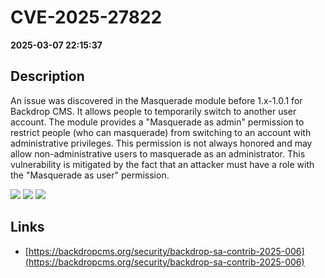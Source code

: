 # CVE-2025-27822

**2025-03-07 22:15:37**

## Description
An issue was discovered in the Masquerade module before 1.x-1.0.1 for Backdrop CMS. It allows people to temporarily switch to another user account. The module provides a "Masquerade as admin" permission to restrict people (who can masquerade) from switching to an account with administrative privileges. This permission is not always honored and may allow non-administrative users to masquerade as an administrator. This vulnerability is mitigated by the fact that an attacker must have a role with the "Masquerade as user" permission.

![](https://img.shields.io/static/v1?label=Score&message=7.5&color=red)
![](https://img.shields.io/static/v1?label=Severity&message=HIGH&color=red)
![](https://img.shields.io/static/v1?label=CWE&message=Auth&color=green)

## Links
- [https://backdropcms.org/security/backdrop-sa-contrib-2025-006](https://backdropcms.org/security/backdrop-sa-contrib-2025-006)
